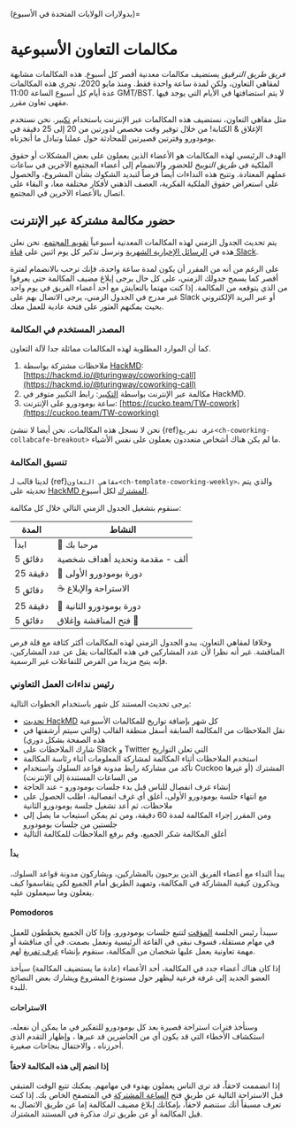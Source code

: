 (بدولارات الولايات المتحدة في الأسبوع)=
# مكالمات التعاون الأسبوعية

_فريق طريق الترقيق_ يستضيف مكالمات معدنية أقصر كل أسبوع. هذه المكالمات مشابهة لمقاهي التعاون، ولكن لمدة ساعة واحدة فقط. ومنذ مايو 2020، تجري هذه المكالمات عدة أيام كل أسبوع الساعة 11:00 GMT/BST. لا يتم استضافتها في الأيام التي يوجد فيها مقهى تعاون مقرر.

مثل مقاهي التعاون، نستضيف هذه المكالمات عبر الإنترنت باستخدام [تكبير](https://www.zoom.us/). نحن نستخدم الإغلاق & الكتابة! من خلال توفير وقت مخصص لدورتين من 20 إلى 25 دقيقة في بومودورو وفترتين قصيرتين للمحادثة حول عملنا وتبادل ما أنجزناه.

الهدف الرئيسي لهذه المكالمات هو الأعضاء الذين يعملون على بعض المشكلات أو حقوق الملكية في _طريق التوبيخ_ للحضور والانضمام إلى أعضاء المجتمع الآخرين في ساعات عملهم المعتادة. وتتيح هذه النداءات أيضاً فرصاً لتبديد الشكوك بشأن المشروع، والحصول على استعراض حقوق الملكية الفكرية، العصف الذهني لأفكار مختلفة معا، و البقاء على اتصال بالأعضاء الآخرين في المجتمع.

## حضور مكالمة مشتركة عبر الإنترنت

يتم تحديث الجدول الزمني لهذه المكالمات المعدنية أسبوعياً [تقويم المجتمع](https://calendar.google.com/calendar/embed?src=theturingway%40gmail.com&ctz=Europe%2FLondon). نحن نعلن هذه في [الرسائل الإخبارية الشهرية](https://tinyletter.com/TuringWay/archive) ونرسل تذكير كل يوم اثنين على [قناة Slack](https://tinyurl.com/jointuringwayslack).

على الرغم من أنه من المقرر أن يكون لمدة ساعة واحدة، فإنك ترحب بالانضمام لفترة أقصر كما يسمح جدولك الزمني، على كل حال يرجى إبلاغ مضيف المكالمة حتى يعرفوا من الذي يتوقعه من المكالمة. إذا كنت مهتما بالتعايش مع أحد أعضاء الفريق في يوم واحد غير مدرج في الجدول الزمني، يرجى الاتصال بهم على Slack أو عبر البريد الإلكتروني بحيث يمكنهم العثور على فتحة عادية للعمل معك.

### المصدر المستخدم في المكالمة

كما أن الموارد المطلوبة لهذه المكالمات مماثلة جدا لآلة التعاون.

1. ملاحظات مشتركة بواسطة [HackMD](https://hackmd.io/): [https://hackmd.io/@turingway/coworking-call](https://hackmd.io/@turingway/coworking-call)
2. مكالمة عبر الإنترنت بواسطة [التكبير](https://www.zoom.us/): رابط التكبير متوفر في HackMD.
3. ساعة بومودورو على الإنترنت: [https://cucko.team/TW-cowork](https://cuckoo.team/TW-coworking)

نحن لا نسجل هذه المكالمات. نحن أيضا لا ننشئ {ref}`غرف تفريغ<ch-coworking-collabcafe-breakout>` ما لم يكن هناك أشخاص متعددون يعملون على نفس الأشياء.

### تنسيق المكالمة

لدينا قالب لـ {ref}`مقاهي التعاون<ch-template-coworking-weekly>`، والذي يتم تحديثه على [HackMD المشترك](https://hackmd.io/@malvikasharan/TW-coworking) لكل أسبوع.

سنقوم بتشغيل الجدول الزمني التالي خلال كل مكالمة:

| المدة    | النشاط                         |
| -------- | ------------------------------ |
| ابدأ     | 👋 مرحبا بك                     |
| 5 دقائق  | ألف - مقدمة وتحديد أهداف شخصية |
| 25 دقيقة | 🍅 دورة بومودورو الأولى         |
| 5 دقائق  | ☕ الاستراحة والإبلاغ           |
| 25 دقيقة | 🍅 دورة بومودورو الثانية        |
| 5 دقائق  | فتح المناقشة وإغلاق 👋          |

وخلافا لمقاهي التعاون، يبدو الجدول الزمني لهذه المكالمات أكثر كثافة مع قلة فرص المناقشة. غير أنه نظرا لأن عدد المشاركين في هذه المكالمات يقل عن عدد المشاركين، فإنه يتيح مزيدا من الفرص للتفاعلات غير الرسمية.

### رئيس نداءات العمل التعاوني

يرجى تحديث المستند كل شهر باستخدام الخطوات التالية:

- [تحديث HackMD](https://hackmd.io/@turingway/coworking-call) كل شهر بإضافة تواريخ للمكالمات الأسبوعية
- نقل الملاحظات من المكالمة السابقة أسفل منطقة القالب (والتي سيتم أرشفتها في هذه الصفحة بشكل دوري)
- شارك الملاحظات على Slack و Twitter التي تعلن التواريخ
- استخدم الملاحظات أثناء المكالمة لمشاركة المعلومات أثناء رئاسة المكالمة
- تأكد من مشاركة رابط مدونة قواعد السلوك واستخدام Cuckoo المشترك (أو غيرها من الساعات المستندة إلى الإنترنت)
- إنشاء غرف انفصال للناس قبل بدء جلسات بومودورو - عند الحاجة
- مع انتهاء جلسة بومودورو الأولى، أغلق أي غرف انفصالية، اطلب الحصول على ملاحظات، ثم أعد تشغيل جلسة بومودورو الثانية
- ومن المقرر إجراء المكالمة لمدة 60 دقيقة، ومن ثم يمكن استيعاب ما يصل إلى جلستين من جلسات بومودورو
- أغلق المكالمة شكر الجميع، وقم برفع الملاحظات للمكالمة التالية

#### بدأ

يبدأ النداء مع أعضاء الفريق الذين يرحبون بالمشاركين، ويشاركون مدونة قواعد السلوك، ويذكرون كيفية المشاركة في المكالمة، وتمهيد الطريق أمام الجميع لكي يتقاسموا كيف يفعلون وما سيعملون عليه.

#### Pomodoros

سيبدأ رئيس الجلسة [المؤقت](https://cuckoo.team/TW-coworking) لتتبع جلسات بومودورو. وإذا كان الجميع يخططون للعمل في مهام مستقلة، فسوف نبقى في القاعة الرئيسية ونعمل بصمت. في أي مناقشة أو مهمة تعاونية يعمل عليها شخصان من المكالمة، سنقوم بإنشاء [غرف تفريغ](#breakout-rooms) لهم.

إذا كان هناك أعضاء جدد في المكالمة، أحد الأعضاء (عادة ما يستضيف المكالمة) سيأخذ العضو الجديد إلى غرفة فرعية ليظهر حول مستودع المشروع ويشارك بعض النصائح للبدء.

#### الاستراحات

وسنأخذ فترات استراحة قصيرة بعد كل بومودورو للتفكير في ما يمكن أن نفعله، استكشاف الأخطاء التي قد يكون أي من الحاضرين قد عبرها ، وإظهار التقدم الذي أحرزناه ، والاحتفال بنجاحات صغيرة.

#### إذا انضم إلى هذه المكالمة لاحقاً

إذا انضممت لاحقاً، قد ترى الناس يعملون بهدوء في مهامهم. يمكنك تتبع الوقت المتبقي قبل الاستراحة التالية عن طريق فتح [الساعة المشتركة](https://cuckoo.team/TW-coworking) في المتصفح الخاص بك. إذا كنت تعرف مسبقاً أنك ستنضم لاحقاً، بإمكانك إبلاغ مضيف المكالمة إما عن طريق الاتصال به قبل المكالمة أو عن طريق ترك مذكرة في المستند المشترك.
